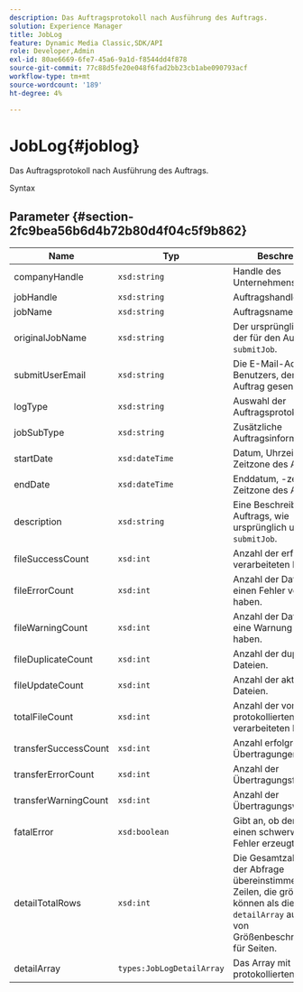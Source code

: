 ```yaml
---
description: Das Auftragsprotokoll nach Ausführung des Auftrags.
solution: Experience Manager
title: JobLog
feature: Dynamic Media Classic,SDK/API
role: Developer,Admin
exl-id: 80ae6669-6fe7-45a6-9a1d-f8544dd4f878
source-git-commit: 77c88d5fe20e048f6fad2bb23cb1abe090793acf
workflow-type: tm+mt
source-wordcount: '189'
ht-degree: 4%

---
```


# JobLog{#joblog}

Das Auftragsprotokoll nach Ausführung des Auftrags.

Syntax

## Parameter {#section-2fc9bea56b6d4b72b80d4f04c5f9b862}

| Name | Typ | Beschreibung |
|---|---|---|
| companyHandle | `xsd:string` | Handle des Unternehmens. |
| jobHandle | `xsd:string` | Auftragshandle. |
| jobName | `xsd:string` | Auftragsname. |
| originalJobName | `xsd:string` | Der ursprüngliche Name, der für den Auftrag mit `submitJob`. |
| submitUserEmail | `xsd:string` | Die E-Mail-Adresse des Benutzers, der den Auftrag gesendet hat. |
| logType | `xsd:string` | Auswahl der Auftragsprotokolltypen. |
| jobSubType | `xsd:string` | Zusätzliche Auftragsinformationen. |
| startDate | `xsd:dateTime` | Datum, Uhrzeit und Zeitzone des Auftrags. |
| endDate | `xsd:dateTime` | Enddatum, -zeit und Zeitzone des Auftrags. |
| description | `xsd:string` | Eine Beschreibung des Auftrags, wie ursprünglich unter `submitJob`. |
| fileSuccessCount | `xsd:int` | Anzahl der erfolgreich verarbeiteten Dateien. |
| fileErrorCount | `xsd:int` | Anzahl der Dateien, die einen Fehler verursacht haben. |
| fileWarningCount | `xsd:int` | Anzahl der Dateien, die eine Warnung generiert haben. |
| fileDuplicateCount | `xsd:int` | Anzahl der duplizierten Dateien. |
| fileUpdateCount | `xsd:int` | Anzahl der aktualisierten Dateien. |
| totalFileCount | `xsd:int` | Anzahl der vom protokollierten Auftrag verarbeiteten Dateien. |
| transferSuccessCount | `xsd:int` | Anzahl erfolgreicher Übertragungen. |
| transferErrorCount | `xsd:int` | Anzahl der Übertragungsfehler. |
| transferWarningCount | `xsd:int` | Anzahl der Übertragungswarnungen. |
| fatalError | `xsd:boolean` | Gibt an, ob der Auftrag einen schwerwiegenden Fehler erzeugt hat. |
| detailTotalRows | `xsd:int` | Die Gesamtzahl der mit der Abfrage übereinstimmenden Zeilen, die größer sein können als die Größe von `detailArray` aufgrund von Größenbeschränkungen für Seiten. |
| detailArray | `types:JobLogDetailArray` | Das Array mit Details zum protokollierten Auftrag. |
